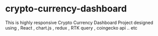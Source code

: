 # crypto-currency-dashboard
This is highly responsive Crypto Currency Dashboard Project designed using , React ,  chart.js , redux , RTK query , coingecko api .. etc
